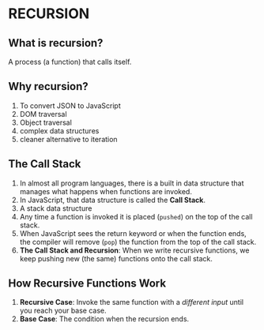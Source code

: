 # RECURSION

## What is recursion?

A process (a function) that calls itself.

## Why recursion?

1. To convert JSON to JavaScript
2. DOM traversal
3. Object traversal
4. complex data structures
5. cleaner alternative to iteration

## The Call Stack

1. In almost all program languages, there is a built in data structure that manages what happens when functions are invoked.
2. In JavaScript, that data structure is called the **Call Stack**.
3. A stack data structure
4. Any time a function is invoked it is placed (`pushed`) on the top of the call stack.
5. When JavaScript sees the return keyword or when the function ends, the compiler will remove (`pop`) the function from the top of the call stack.
6. **The Call Stack and Recursion**: When we write recursive functions, we keep pushing new (the same) functions onto the call stack.

## How Recursive Functions Work

1. **Recursive Case**: Invoke the same function with a _different input_ until you reach your base case.
2. **Base Case**: The condition when the recursion ends.
